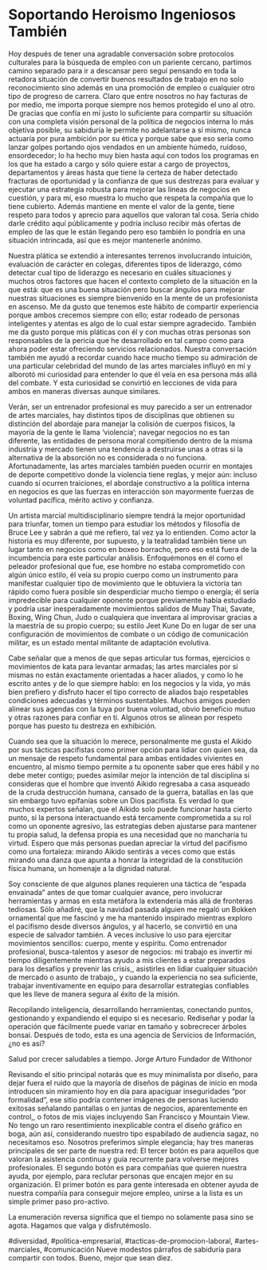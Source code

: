 #  Soportando Heroismo Ingeniosos También

Hoy después de tener una agradable conversación sobre protocolos culturales para la búsqueda de empleo con un pariente cercano, partimos camino separado para ir a descansar pero seguí pensando en toda la retadora situación de convertir buenos resultados de trabajo en no solo reconocimiento sino además en una promoción de empleo o cualquier otro tipo de progreso de carrera. Claro que entre nosotros no hay facturas de por medio, me importa porque siempre nos hemos protegido el uno al otro. De gracias que confía en mí justo lo suficiente para compartir su situación con una completa visión personal de la política de negocios interna lo más objetiva posible, su sabiduría le permite no adelantarse a sí mismo, nunca actuaría por pura ambición por su ética y porque sabe que eso sería como lanzar golpes portando ojos vendados en un ambiente húmedo, ruidoso, ensordecedor; lo ha hecho muy bien hasta aquí con todos los programas en los que ha estado a cargo y sólo quiere estar a cargo de proyectos, departamentos y áreas hasta que tiene la certeza de haber detectado fracturas de oportunidad y la confianza de que sus destrezas para evaluar y ejecutar una estrategia robusta para mejorar las líneas de negocios en cuestión, y para mí, eso muestra lo mucho que respeta la compañía que lo tiene cubierto. Además mantiene en mente el valor de la gente, tiene respeto para todos y aprecio para aquellos que valoran tal cosa. Sería chido darle crédito aquí públicamente y podría incluso recibir más ofertas de empleo de las que le están llegando pero eso también lo pondría en una situación intrincada, así que es mejor mantenerle anónimo.

Nuestra plática se extendió a interesantes terrenos involucrando intuición, evaluación de carácter en colegas, diferentes tipos de liderazgo, cómo detectar cual tipo de liderazgo es necesario en cuáles situaciones y muchos otros factores que hacen el contexto completo de la situación en la que está: que es una buena situación pero buscar ángulos para mejorar nuestras situaciones es siempre bienvenido en la mente de un profesionista en ascenso. Me da gusto que tenemos este hábito de compartir experiencia porque ambos crecemos siempre con ello; estar rodeado de personas inteligentes y atentas es algo de lo cual estar siempre agradecido. También me da gusto porque mis pláticas con él y con muchas otras personas son responsables de la pericia que he desarrollado en tal campo como para ahora poder estar ofreciendo servicios relacionados. Nuestra conversación también me ayudó a recordar cuando hace mucho tiempo su admiración de una particular celebridad del mundo de las artes marciales influyó en mí y alborotó mi curiosidad para entender lo que él veía en esa persona más allá del combate. Y esta curiosidad se convirtió en lecciones de vida para ambos en maneras diversas aunque similares.

Verán, ser un entrenador profesional es muy parecido a ser un entrenador de artes marciales, hay distintos tipos de disciplinas que obtienen su distinción del abordaje para manejar la colisión de cuerpos físicos, la mayoría de la gente le llama ‘violencia’; navegar negocios no es tan diferente, las entidades de persona moral compitiendo dentro de la misma industria y mercado tienen una tendencia a destruirse unas a otras si la alternativa de la absorción no es considerada o no funciona.
Afortunadamente, las artes marciales también pueden ocurrir en montajes de deporte competitivo donde la violencia tiene reglas, y mejor aún: incluso cuando sí ocurren traiciones, el abordaje constructivo a la política interna en negocios es que las fuerzas en interacción son mayormente fuerzas de voluntad pacífica, mérito activo y confianza.

Un artista marcial multidisciplinario siempre tendrá la mejor oportunidad para triunfar, tomen un tiempo para estudiar los métodos y filosofía de Bruce Lee y sabrán a qué me refiero, tal vez ya lo entienden. Como actor la historia es muy diferente, por supuesto, y la teatralidad también tiene un lugar tanto en negocios como en boxeo borracho, pero eso está fuera de la incumbencia para este particular análisis.
Enfoquémonos en él como el peleador profesional que fue, ese hombre no estaba comprometido con algún único estilo, él veía su propio cuerpo como un instrumento para manifestar cualquier tipo de movimiento que le obtuviera la victoria tan rápido como fuera posible sin desperdiciar mucho tiempo o energía; él sería impredecible para cualquier oponente porque previamente había estudiado y podría usar inesperadamente movimientos salidos de Muay Thai, Savate, Boxing, Wing Chun, Judo o cualquiera que inventara al improvisar gracias a la maestría de su propio cuerpo; su estilo Jeet Kune Do en lugar de ser una configuración de movimientos de combate o un código de comunicación militar, es un estado mental militante de adaptación evolutiva.

Cabe señalar que a menos de que sepas articular tus formas, ejercicios o movimientos de kata para levantar armadas; las artes marciales por sí mismas no están exactamente orientadas a hacer aliados, y como lo he escrito antes y de lo que siempre hablo: en los negocios y la vida, yo más bien prefiero y disfruto hacer el tipo correcto de aliados bajo respetables condiciones adecuadas y términos sustentables. Muchos amigos pueden alinear sus agendas con la tuya por buena voluntad, obvio beneficio mutuo y otras razones para confiar en ti. Algunos otros se alinean por respeto porque has puesto tu destreza en exhibición.

Cuando sea que la situación lo merece, personalmente me gusta el Aikido por sus tácticas pacifistas como primer opción para lidiar con quien sea, da un mensaje de respeto fundamental para ambas entidades vivientes en encuentro, al mismo tiempo permite a tu oponente saber que eres hábil y no debe meter contigo; puedes asimilar mejor la intención de tal disciplina si consideras que el hombre que inventó Aikido regresaba a casa asqueado de la cruda destrucción humana, cansado de la guerra, batallas en las que sin embargo tuvo epifanías sobre un Dios pacifista.
Es verdad lo que muchos expertos señalan, que el Aikido solo puede funcionar hasta cierto punto, si la persona interactuando está tercamente comprometida a su rol como un oponente agresivo, las estrategias deben ajustarse para mantener tu propia salud, la defensa propia es una necesidad que no mancharía tu virtud. Espero que más personas puedan apreciar la virtud del pacifismo como una fortaleza: mirando Aikido sentirás a veces como que estás mirando una danza que apunta a honrar la integridad de la constitución física humana, un homenaje a la dignidad natural.

Soy consciente de que algunos planes requieren una táctica de “espada envainada” antes de que tomar cualquier avance, pero involucrar herramientas y armas en esta metáfora la extendería más allá de fronteras tediosas. Sólo añadiré, que la navidad pasada alguien me regaló un Bokken ornamental que me fascinó y me ha mantenido inspirado mientras exploro el pacifismo desde diversos ángulos, y al hacerlo, se convirtió en una especie de salvador también. A veces inclusive lo uso para ejercitar movimientos sencillos: cuerpo, mente y espíritu.
Como entrenador profesional, busca-talentos y asesor de negocios: mi trabajo es invertir mi tiempo diligentemente mientras ayudo a mis clientes a estar preparados para los desafíos y prevenir las crisis,, asistirles en lidiar cualquier situación de mercado o asunto de trabajo,, y cuando la experiencia no sea suficiente, trabajar inventivamente en equipo para desarrollar estrategias confiables que les lleve de manera segura al éxito de la misión.

Recopilando inteligencia, desarrollando herramientas, conectando puntos, gestionando y expandiendo el equipo si es necesario.
Rediseñar y podar la operación que fácilmente puede variar en tamaño y sobrecrecer árboles bonsai.
Después de todo, esta es una agencia de Servicios de Información, ¿no es así?

Salud por crecer saludables a tiempo.
Jorge Arturo
Fundador de Withonor

Revisando el sitio principal notarás que es muy minimalista por diseño, para dejar fuera el ruido que la mayoría de diseños de páginas de inicio en moda introducen sin miramiento hoy en día para apaciguar inseguridades “por formalidad”, ese sitio podría contener imágenes de personas luciendo exitosas señalando pantallas o en juntas de negocios, aparentemente en control,, o fotos de mis viajes incluyendo San Francisco y Mountain View. No tengo un raro resentimiento inexplicable contra el diseño gráfico en boga, aún así, considerando nuestro tipo espabilado de audiencia sagaz, no necesitamos eso.
Nosotros preferimos simple elegancia; hay tres maneras principales de ser parte de nuestra red:
El tercer botón es para aquellos que valoran la asistencia continua y guía recurrente para volverse mejores profesionales.
El segundo botón es para compañías que quieren nuestra ayuda, por ejemplo, para reclutar personas que encajen mejor en su organización.
El primer botón es para gente interesada en obtener ayuda de nuestra compañía para conseguir mejore empleo, unirse a la lista es un simple primer paso pro-activo.

La enumeración reversa significa que el tiempo no solamente pasa sino se agota. Hagamos que valga y disfrutémoslo.

#diversidad, #politica-empresarial, #tacticas-de-promocion-laboral, #artes-marciales, #comunicación
Nueve modestos párrafos de sabiduría para compartir con todos. Bueno, mejor que sean diez.
